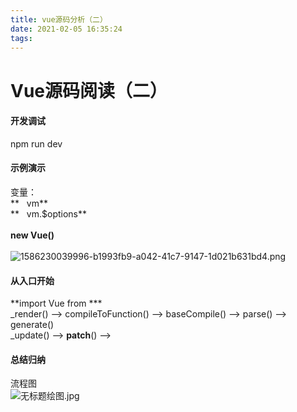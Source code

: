 ```yaml
---
title: vue源码分析（二）
date: 2021-02-05 16:35:24
tags:
---
```

# Vue源码阅读（二）

#### 开发调试
npm run dev
#### 示例演示
变量：<br />**   vm**<br />**   vm.$options**<br />**<br />**new Vue()**<br />**<br />![1586230039996-b1993fb9-a042-41c7-9147-1d021b631bd4.png](https://intranetproxy.alipay.com/skylark/lark/0/2020/png/203416/1586505565185-0c9af2ba-4368-49a2-8836-7af9ec409594.png#align=left&display=inline&height=326&margin=%5Bobject%20Object%5D&name=1586230039996-b1993fb9-a042-41c7-9147-1d021b631bd4.png&originHeight=453&originWidth=260&size=115878&status=done&style=none&width=187)
#### 从入口开始
**import Vue from ***<br />_render() --> compileToFunction() --> baseCompile() --> parse() --> generate()<br />_update() --> __patch__() -->
#### 总结归纳
流程图<br />![无标题绘图.jpg](https://intranetproxy.alipay.com/skylark/lark/0/2020/jpeg/203416/1591006275852-7187975e-8b67-4fc8-b5e3-32130cb14fe9.jpeg#align=left&display=inline&height=2221&margin=%5Bobject%20Object%5D&name=%E6%97%A0%E6%A0%87%E9%A2%98%E7%BB%98%E5%9B%BE.jpg&originHeight=2221&originWidth=2137&size=278344&status=done&style=none&width=2137)<br />
<br />

